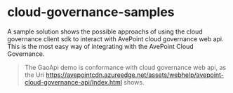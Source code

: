 # cloud-governance-samples
A sample solution shows the possible approachs of using the cloud governance client sdk to interact with AvePoint cloud governance web api. This is the most easy way of integrating with the AvePoint Cloud Governance.

>The GaoApi demo is conformance with cloud governance web api, as the Uri https://avepointcdn.azureedge.net/assets/webhelp/avepoint-cloud-governance-api/Index.html shows.

